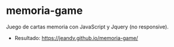 # memoria-game

Juego de cartas memoria con JavaScript y Jquery (no responsive).

- Resultado:  https://jeandv.github.io/memoria-game/

